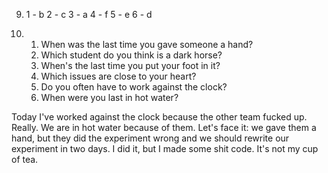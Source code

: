 9.
    1 - b
    2 - c
    3 - a
    4 - f
    5 - e
    6 - d

10.
    1. When was the last time you gave someone a hand?
    2. Which student do you think is a dark horse?
    3. When's the last time you put your foot in it?
    4. Which issues are close to your heart?
    5. Do you often have to work against the clock?
    6. When were you last in hot water?

Today I've worked against the clock because the other team fucked up. Really. We are in hot water because of them. Let's face it: we gave them a hand, but they did the experiment wrong and we should rewrite our experiment in two days. I did it, but I made some shit code. It's not my cup of tea.